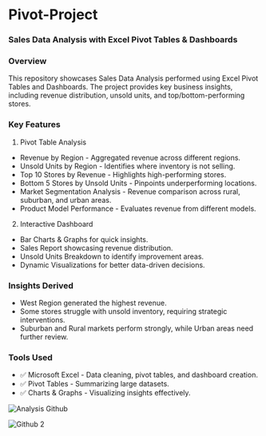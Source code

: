 # Pivot-Project

### Sales Data Analysis with Excel Pivot Tables & Dashboards

### Overview
This repository showcases Sales Data Analysis performed using Excel Pivot Tables and Dashboards. The project provides key business insights, including revenue distribution, unsold units, and top/bottom-performing stores.

### Key Features
1. Pivot Table Analysis
- Revenue by Region - Aggregated revenue across different regions.
- Unsold Units by Region - Identifies where inventory is not selling.
- Top 10 Stores by Revenue - Highlights high-performing stores.
- Bottom 5 Stores by Unsold Units - Pinpoints underperforming locations.
- Market Segmentation Analysis - Revenue comparison across rural, suburban, and urban areas.
- Product Model Performance - Evaluates revenue from different models.
2. Interactive Dashboard
  - Bar Charts & Graphs for quick insights.
  - Sales Report showcasing revenue distribution.
  - Unsold Units Breakdown to identify improvement areas.
  - Dynamic Visualizations for better data-driven decisions.

 ### Insights Derived
 - West Region generated the highest revenue.
 - Some stores struggle with unsold inventory, requiring strategic interventions.
 - Suburban and Rural markets perform strongly, while Urban areas need further review.

### Tools Used   
- ✅ Microsoft Excel - Data cleaning, pivot tables, and dashboard creation.
- ✅ Pivot Tables - Summarizing large datasets.
- ✅ Charts & Graphs - Visualizing insights effectively.




![Analysis Github ](https://github.com/user-attachments/assets/ace5a755-83be-43be-81da-4a72876f312e)

![Github 2](https://github.com/user-attachments/assets/c7ce008f-8a76-4a79-957d-a762e9d20dc9)

